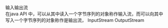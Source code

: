 输入输出流    
  在java API 中，可以从其中读入一个字节序列的对象称作输入流，而可以向其中写入一个字节序列的对象称作是输出流，
  InputStream   OutputStream  
